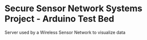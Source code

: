 # Secure Sensor Network Systems Project - Arduino Test Bed

Server used by a Wireless Sensor Network to visualize data
